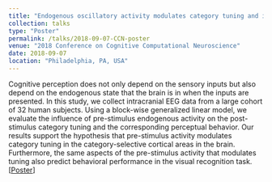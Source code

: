 ```yaml
---
title: "Endogenous oscillatory activity modulates category tuning and influences perceptual behavior"
collection: talks
type: "Poster"
permalink: /talks/2018-09-07-CCN-poster
venue: "2018 Conference on Cognitive Computational Neuroscience"
date: 2018-09-07
location: "Philadelphia, PA, USA"
---
```


Cognitive perception does not only depend on the sensory inputs but also depend on the endogenous state that the brain is in when the inputs are presented. In this study, we collect intracranial EEG data from a large cohort of 32 human subjects. Using a block-wise generalized linear model, we evaluate the influence of pre-stimulus endogenous activity on the post-stimulus category tuning and the corresponding perceptual behavior. Our results support the hypothesis that pre-stimulus activity modulates category tuning in the category-selective cortical areas in the brain. Furthermore, the same aspects of the pre-stimulus activity that modulates tuning also predict behavioral performance in the visual recognition task. [<ins>[Poster](/files/2018-CCN-poster.jpg)</ins>]

